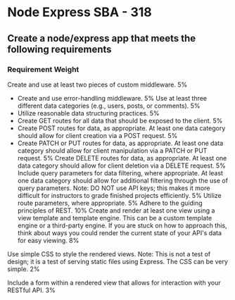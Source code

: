 # Node Express SBA - 318


## Create a node/express app that meets the following requirements

### Requirement Weight
Create and use at least two pieces of custom middleware. 5%
* Create and use error-handling middleware. 5%
Use at least three different data categories (e.g., users, posts, or comments). 5%
* Utilize reasonable data structuring practices. 5%
* Create GET routes for all data that should be exposed to the client. 5%
* Create POST routes for data, as appropriate. At least one data category should allow for client creation via a POST request. 5%
* Create PATCH or PUT routes for data, as appropriate. At least one data category should allow for client manipulation via a PATCH or PUT request. 5%
Create DELETE routes for data, as appropriate. At least one data category should allow for client deletion via a DELETE request. 5%
Include query parameters for data filtering, where appropriate. At least one data category should allow for additional filtering through the use of query parameters.
Note: DO NOT use API keys; this makes it more difficult for instructors to grade finished projects efficiently. 5%
Utilize route parameters, where appropriate. 5%
Adhere to the guiding principles of REST. 10%
Create and render at least one view using a view template and template engine. This can be a custom template engine or a third-party engine. If you are stuck on how to approach this, think about ways you could render the current state of your API's data for easy viewing. 8%

Use simple CSS to style the rendered views.
Note: This is not a test of design; it is a test of serving static files using Express. The
CSS can be very simple. 2%

Include a form within a rendered view that allows for interaction with your RESTful
API. 3%
